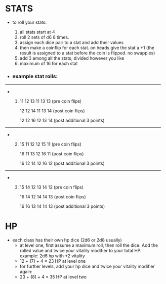 # STATS

- to roll your stats:
  
  1) all stats start at 4
  2) roll 2 sets of d6 6 times.
  3) assign each dice pair to a stat and add their values
  4) then make a coinflip for each stat. on heads give the stat a +1 (the result is assigned to a stat before the coin is flipped. no swappies)
  5) add 3 among all the stats, divided however you like
  6) maximum of 16 for each stat


- ### example stat rolls:
-------
- 1) 11 12 13 11 13 13 (pre coin flips)
     
     12 12 14 11 13 14 (post coin flips)
     
     12 12 16 12 13 14 (post additional 3 points)

-------

- 2) 15 11 12 12 15 11 (pre coin flips)
     
     16 11 13 12 16 11 (post coin flips)
  
     16 12 14 12 16 12 (post additional 3 points)
-------
- 3) 15 14 12 13 14 12 (pre coin flips)
 
     16 14 12 14 14 13 (post coin flips)

     16 16 13 14 14 13 (post additional 3 points)

# HP 

+ each class has their own hp dice (2d6 or 2d8 usually)
  + at level one, first assume a maximum roll, then roll the dice. Add the rolled value and twice your vitality modifier to your total HP.
      example: 2d6 hp with +2 vitality
  - 12 + (7) + 4 = 23 HP at level one
  - for further levels, add your hp dice and twice your vitality modifier again: 
  - 23 + (8) + 4 = 35 HP at level two
      

     
